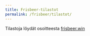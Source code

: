 ```yaml
---
title: Frisbeer-tilastot
permalink: /frisbeer/tilastot/
---
```


Tilastoja löydät osoitteesta [frisbeer.win](https://frisbeer.win/)